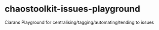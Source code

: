 # chaostoolkit-issues-playground
Ciarans Playground for centralising/tagging/automating/tending to issues 
